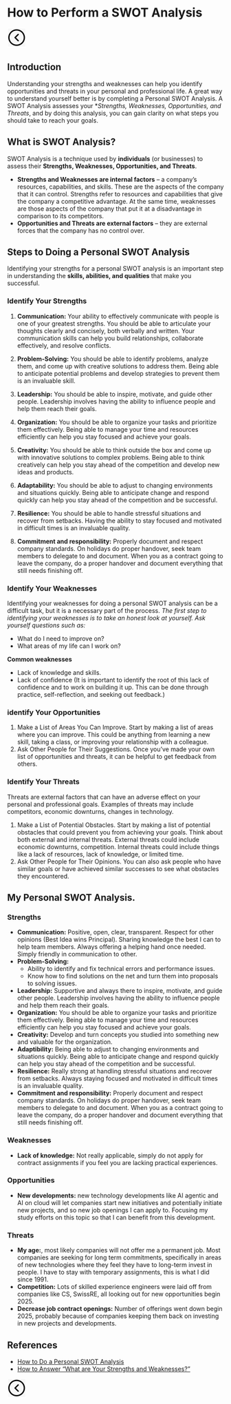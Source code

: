 # How to Perform a SWOT Analysis
[<img src="../images/back.png">](../README.md)

## Introduction
Understanding your strengths and weaknesses can help you identify opportunities and threats in your personal and professional life. A great way to understand yourself better is by completing a Personal SWOT Analysis. A SWOT Analysis assesses your **Strengths, Weaknesses, Opportunities, and Threats*, and by doing this analysis, you can gain clarity on what steps you should take to reach your goals.

## What is SWOT Analysis?
SWOT Analysis is a technique used by **individuals** (or businesses) to assess their **Strengths, Weaknesses, Opportunities, and Threats**.
- **Strengths and Weaknesses are internal factors** – a company’s resources, capabilities, and skills. These are the aspects of the company that it can control. Strengths refer to resources and capabilities that give the company a competitive advantage. At the same time, weaknesses are those aspects of the company that put it at a disadvantage in comparison to its competitors.
- **Opportunities and Threats are external factors** – they are external forces that the company has no control over.

## Steps to Doing a Personal SWOT Analysis
Identifying your strengths for a personal SWOT analysis is an important step in understanding the **skills, abilities, and qualities** that make you successful.

### Identify Your Strengths
1. **Communication:**
   Your ability to effectively communicate with people is one of your greatest strengths. You should be able to articulate your thoughts clearly and concisely, both verbally and written. Your communication skills can help you build relationships, collaborate effectively, and resolve conflicts.

2. **Problem-Solving:**
   You should be able to identify problems, analyze them, and come up with creative solutions to address them. Being able to anticipate potential problems and develop strategies to prevent them is an invaluable skill.

3. **Leadership:**
   You should be able to inspire, motivate, and guide other people. Leadership involves having the ability to influence people and help them reach their goals.

4. **Organization:**
   You should be able to organize your tasks and prioritize them effectively. Being able to manage your time and resources efficiently can help you stay focused and achieve your goals.

5. **Creativity:**
   You should be able to think outside the box and come up with innovative solutions to complex problems. Being able to think creatively can help you stay ahead of the competition and develop new ideas and products.

6. **Adaptability:**
   You should be able to adjust to changing environments and situations quickly. Being able to anticipate change and respond quickly can help you stay ahead of the competition and be successful.

7. **Resilience:**
   You should be able to handle stressful situations and recover from setbacks. Having the ability to stay focused and motivated in difficult times is an invaluable quality.
8. **Commitment and responsibility:** Properly document and respect company standards. On holidays do proper handover, seek team members to delegate to and document. When you as a contract going to leave the company, do a proper handover and document everything that still needs finishing off.

### Identify Your Weaknesses
Identifying your weaknesses for doing a personal SWOT analysis can be a difficult task, but it is a necessary part of the process.
*The first step to identifying your weaknesses is to take an honest look at yourself. Ask yourself questions such as:*
- What do I need to improve on?
- What areas of my life can I work on?

**Common weaknesses**
- Lack of knowledge and skills.
- Lack of confidence (It is important to identify the root of this lack of confidence and to work on building it up. This can be done through practice, self-reflection, and seeking out feedback.)

### identify Your Opportunities
1. Make a List of Areas You Can Improve. Start by making a list of areas where you can improve. This could be anything from learning a new skill, taking a class, or improving your relationship with a colleague.
2. Ask Other People for Their Suggestions. Once you’ve made your own list of opportunities and threats, it can be helpful to get feedback from others.

### Identify Your Threats
Threats are external factors that can have an adverse effect on your personal and professional goals.  Examples of threats may include competitors, economic downturns, changes in technology.
1. Make a List of Potential Obstacles. Start by making a list of potential obstacles that could prevent you from achieving your goals. Think about both external and internal threats. External threats could include economic downturns, competition. Internal threats could include things like a lack of resources, lack of knowledge, or limited time.
2. Ask Other People for Their Opinions. You can also ask people who have similar goals or have achieved similar successes to see what obstacles they encountered.

## My Personal SWOT Analysis.
### Strengths
- **Communication:** Positive, open, clear, transparent. Respect for other opinions (Best Idea wins Principal). Sharing knowledge the best I can to help team members. Always offering a helping hand once needed. Simply friendly in communication to other.
- **Problem-Solving:** 
  - Ability to identify and fix technical errors and performance issues.
  - Know how to find solutions on the net and turn them into proposals to solving issues.
- **Leadership:** Supportive and always there to inspire, motivate, and guide other people. Leadership involves having the ability to influence people and help them reach their goals.
- **Organization:** You should be able to organize your tasks and prioritize them effectively. Being able to manage your time and resources efficiently can help you stay focused and achieve your goals.
- **Creativity:** Develop and turn concepts you studied into something new and valuable for the organization.
- **Adaptibility:** Being able to adjust to changing environments and situations quickly. Being able to anticipate change and respond quickly can help you stay ahead of the competition and be successful.
- **Resilience:** Really strong at handling stressful situations and recover from setbacks. Always staying focused and motivated in difficult times is an invaluable quality.
- **Commitment and responsibility:** Properly document and respect company standards. On holidays do proper handover, seek team members to delegate to and document. When you as a contract going to leave the company, do a proper handover and document everything that still needs finishing off.
### Weaknesses
- **Lack of knowledge:** Not really applicable, simply do not apply for contract assignments if you feel you are lacking practical experiences.
### Opportunities
- **New developments:** new technology developments like AI agentic and AI on cloud will let companies start new initiatives and potentially initiate new projects, and so new job openings I can apply to. Focusing my study efforts on this topic so that I can benefit from this development.
### Threats
- **My age:**, most likely companies will not offer me a permanent job. Most companies are seeking for long term commitments, specifically in areas of new technologies where they feel they have to long-term invest in people. I have to stay with temporary assignments, this is what I did since 1991.
- **Competition:** Lots of skilled experience engineers were laid off from companies like CS, SwissRE, all looking out for new opportunities begin 2025.
- **Decrease job contract openings:** Number of offerings went down begin 2025, probably because of companies keeping them back on investing in new projects and developments.


## References
- [How to Do a Personal SWOT Analysis](https://www.geeksforgeeks.org/personal-swot-analysis-with-examples/)
- [How to Answer “What are Your Strengths and Weaknesses?”](https://www.geeksforgeeks.org/how-to-answer-what-are-your-strengths-and-weaknesses/)

[<img src="../images/back.png">](../README.md)